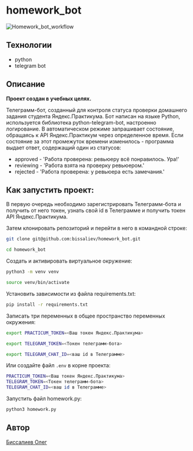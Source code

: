 # homework_bot
![Homework_bot_workflow](https://github.com/bissaliev/homework_bot/actions/workflows/main.yml/badge.svg)

## Технологии
- python
- telegram bot

## Описание
__Проект создан в учебных целях.__

Телеграмм-бот, созданный для контроля статуса проверки домашнего задания студента Яндекс.Практикума. Бот написан на языке Python, используется библиотека python-telegram-bot, настроенно логирование. В автоматическом режиме запрашивает состояние, обращаясь к API Яндекс.Практикум через определенное время. Если состояние за этот промежуток времени изменилось - программа выдает ответ, содержащий один из статусов:

- approved - 'Работа проверена: ревьюеру всё понравилось. Ура!'
- reviewing - 'Работа взята на проверку ревьюером.'
- rejected - 'Работа проверена: у ревьюера есть замечания.'

## Как запустить проект:
В первую очередь необходимо зарегистрировать Телеграмм-бота и получить от него токен, узнать свой id в Телеграмме и получить токен API Яндекс.Практикума.

Затем клонировать репозиторий и перейти в него в командной строке:
```bash
git clone git@github.com:bissaliev/homework_bot.git
```
```bash
cd homework_bot
```

Cоздать и активировать виртуальное окружение:
```bash
python3 -m venv venv
```
```bash
source venv/bin/activate
```
Установить зависимости из файла requirements.txt:
```bash
pip install -r requirements.txt
```
Записать три переменных в общее пространство переменных окружения:
```bash
export PRACTICUM_TOKEN=<Ваш токен Яндекс.Практикума>
```
```bash
export TELEGRAM_TOKEN=<Токен телеграмм-бота>
```
```bash
export TELEGRAM_CHAT_ID=<ваш id в Телеграмме>
```

Или создайте файл `.env` в корне проекта:
```bash
PRACTICUM_TOKEN=<Ваш токен Яндекс.Практикума>
TELEGRAM_TOKEN=<Токен телеграмм-бота>
TELEGRAM_CHAT_ID=<ваш id в Телеграмме>
```


Запустить файл homework.py:
```bash
python3 homework.py
```

## Автор
[Биссалиев Олег](https://github.com/bissaliev?tab=repositories)
